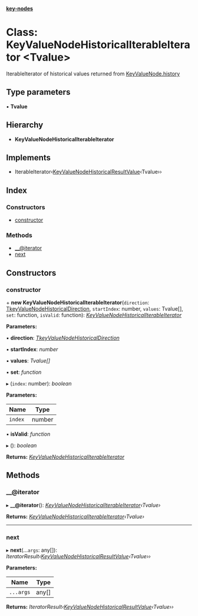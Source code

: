 **[key-nodes](../README.md)**


# Class: KeyValueNodeHistoricalIterableIterator <**Tvalue**>

IterableIterator of historical values returned from [KeyValueNode.history](keyvaluenode.md#history)

## Type parameters

▪ **Tvalue**

## Hierarchy

* **KeyValueNodeHistoricalIterableIterator**

## Implements

* IterableIterator‹[KeyValueNodeHistoricalResultValue](keyvaluenodehistoricalresultvalue.md)‹Tvalue››

## Index

### Constructors

* [constructor](keyvaluenodehistoricaliterableiterator.md#constructor)

### Methods

* [__@iterator](keyvaluenodehistoricaliterableiterator.md#__@iterator)
* [next](keyvaluenodehistoricaliterableiterator.md#next)

## Constructors

###  constructor

\+ **new KeyValueNodeHistoricalIterableIterator**(`direction`: [TkeyValueNodeHistoricalDirection](../README.md#tkeyvaluenodehistoricaldirection), `startIndex`: number, `values`: Tvalue[], `set`: function, `isValid`: function): *[KeyValueNodeHistoricalIterableIterator](keyvaluenodehistoricaliterableiterator.md)*

**Parameters:**

▪ **direction**: *[TkeyValueNodeHistoricalDirection](../README.md#tkeyvaluenodehistoricaldirection)*

▪ **startIndex**: *number*

▪ **values**: *Tvalue[]*

▪ **set**: *function*

▸ (`index`: number): *boolean*

**Parameters:**

Name | Type |
------ | ------ |
`index` | number |

▪ **isValid**: *function*

▸ (): *boolean*

**Returns:** *[KeyValueNodeHistoricalIterableIterator](keyvaluenodehistoricaliterableiterator.md)*

## Methods

###  __@iterator

▸ **__@iterator**(): *[KeyValueNodeHistoricalIterableIterator](keyvaluenodehistoricaliterableiterator.md)‹Tvalue›*

**Returns:** *[KeyValueNodeHistoricalIterableIterator](keyvaluenodehistoricaliterableiterator.md)‹Tvalue›*

___

###  next

▸ **next**(...`args`: any[]): *IteratorResult‹[KeyValueNodeHistoricalResultValue](keyvaluenodehistoricalresultvalue.md)‹Tvalue››*

**Parameters:**

Name | Type |
------ | ------ |
`...args` | any[] |

**Returns:** *IteratorResult‹[KeyValueNodeHistoricalResultValue](keyvaluenodehistoricalresultvalue.md)‹Tvalue››*